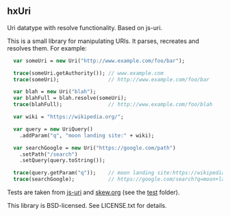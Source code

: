 hxUri
-----

Uri datatype with resolve functionality. Based on js-uri.

This is a small library for manipulating URIs. It parses,
recreates and resolves them. For example:

```haxe  
  var someUri = new Uri("http://www.example.com/foo/bar");

  trace(someUri.getAuthority()); // www.example.com
  trace(someUri);                // http://www.example.com/foo/bar

  var blah = new Uri("blah");
  var blahFull = blah.resolve(someUri);
  trace(blahFull);               // http://www.example.com/foo/blah

  var wiki = "https://wikipedia.org/";

  var query = new UriQuery()
    .addParam("q", "moon landing site:" + wiki);

  var searchGoogle = new Uri("https://google.com/path")
    .setPath("/search")
    .setQuery(query.toString());

  trace(query.getParam("q"));    // moon landing site:https://wikipedia.org/
  trace(searchGoogle);           // https://google.com/search?q=moon+landing+site%3Ahttps%3A%2F%2Fwikipedia.org%2F
```

Tests are taken from [js-uri](https://code.google.com/archive/p/js-uri/) and [skew.org](http://web.archive.org/web/20150518202232/https://skew.org/uri/uri_tests.html) (see the [test](test/) folder).

This library is BSD-licensed.  See LICENSE.txt for details.